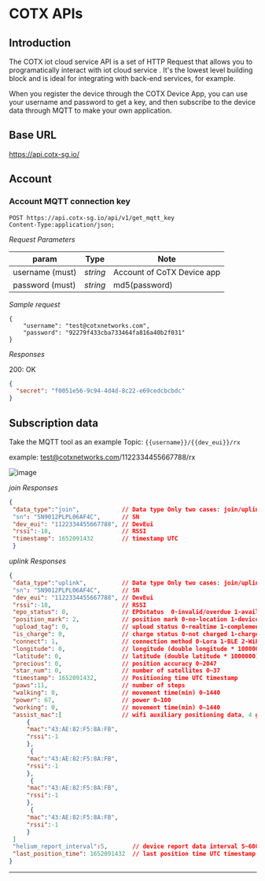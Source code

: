 # COTX APIs

## Introduction
The COTX iot cloud service API is a set of HTTP Request that allows you to programatically interact with iot cloud service . It's the lowest level building block and is ideal for integrating with back-end services, for example.

When you register the device through the COTX Device App, you can use your username and password to get a key, and then subscribe to the device data through MQTT to make your own application.

## Base URL
https://api.cotx-sg.io/

## Account

### Account MQTT connection key

```
POST https://api.cotx-sg.io/api/v1/get_mqtt_key
Content-Type:application/json;
```

_Request Parameters_

| param             | Type     | Note                                     |
| ----------------- | -------- | ---------------------------------------- |
| username (must) | _string_ | Account of CoTX Device app |
| password (must) | _string_ | md5(password) |

_Sample request_
```
{
    "username": "test@cotxnetworks.com",
    "password": "92279f433cba733464fa816a40b2f031"
}
```
_Responses_

200: OK

```json
{
  "secret": "f0051e56-9c94-4d4d-8c22-e69cedcbcbdc"
}
```


## Subscription data
Take the MQTT tool as an example
Topic: `{{username}}/{{dev_eui}}/rx`

example: test@cotxnetworks.com/1122334455667788/rx


![image](https://user-images.githubusercontent.com/76096088/167827968-a4f11e10-3499-4c7c-a4ee-4e76423a63ce.png)


_join Responses_
```json
{
 "data_type":"join",            // Data type Only two cases: join/uplink
 "sn": "SN9012PLPL06AF4C",      // SN
 "dev_eui": "1122334455667788", // DevEui
 "rssi":-18,                    // RSSI
 "timestamp": 1652091432        // timestamp UTC
 }
```

_uplink Responses_
```json
{
 "data_type":"uplink",          // Data type Only two cases: join/uplink
 "sn": "SN9012PLPL06AF4C",      // SN
 "dev_eui": "1122334455667788", // DevEui
 "rssi":-18,                    // RSSI 
 "epo_status": 0,               // EPOstatus  0-invalid/overdue 1-available
 "position_mark": 2,            // position mark 0-no-location 1-device 2-phone 3-wifi
 "upload_tag": 0,               // upload status 0-realtime 1-complementary
 "is_charge": 0,                // charge status 0-not charged 1-charge
 "connect": 1,                  // connection method 0-Lora 1-BLE 2-WiFi
 "longitude": 0,                // longitude (double longitude * 1000000)
 "latitude": 0,                 // latitude (double latitude * 1000000)
 "precious": 0,                 // position accuracy 0~2047
 "star_num": 0,                 // number of satellites 0~37
 "timestamp": 1652091432,       // Positioning time UTC timestamp
 "paws":11,                     // number of steps
 "walking": 0,                  // movement time(min) 0~1440
 "power": 67,                   // power 0~100
 "working": 0,                  // movement time(min) 0~1440
 "assist_mac":[                 // wifi auxiliary positioning data, 4 groups of mac. through the auxiliary positioning can get latitude and longitude                                     //https://developers.google.com/maps/documentation/geolocation/overview
     {
     "mac":"43:AE:82:F5:8A:FB",
     "rssi":-1
     },
      {
     "mac":"43:AE:82:F5:8A:FB",
     "rssi":-1
     },
      {
     "mac":"43:AE:82:F5:8A:FB",
     "rssi":-1
     },
      {
     "mac":"43:AE:82:F5:8A:FB",
     "rssi":-1
     }
 ]         
 "helium_report_interval":5,       // device report data interval 5~600 unit minutes
 "last_position_time": 1652091432  // last position time UTC timestamp
}
```

---
